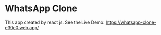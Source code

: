 # WhatsApp Clone

This app created by react js.
See the Live Demo: https://whatsapp-clone-e30c0.web.app/
